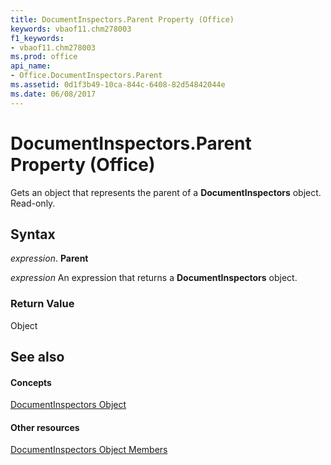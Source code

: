 ```yaml
---
title: DocumentInspectors.Parent Property (Office)
keywords: vbaof11.chm278003
f1_keywords:
- vbaof11.chm278003
ms.prod: office
api_name:
- Office.DocumentInspectors.Parent
ms.assetid: 0d1f3b49-10ca-844c-6408-82d54842044e
ms.date: 06/08/2017
---
```



# DocumentInspectors.Parent Property (Office)

Gets an object that represents the parent of a  **DocumentInspectors** object. Read-only.


## Syntax

 _expression_. **Parent**

 _expression_ An expression that returns a **DocumentInspectors** object.


### Return Value

Object


## See also


#### Concepts


[DocumentInspectors Object](documentinspectors-object-office.md)
#### Other resources


[DocumentInspectors Object Members](documentinspectors-members-office.md)

